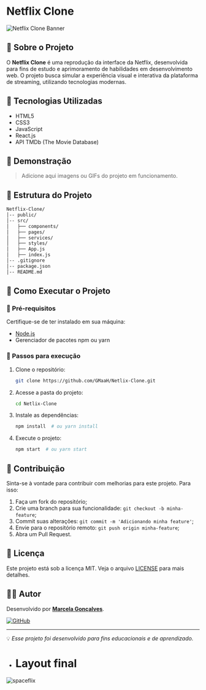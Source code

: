 # Netflix Clone

![Netflix Clone Banner](https://via.placeholder.com/1000x300?text=Netflix+Clone)

## 📌 Sobre o Projeto

O **Netflix Clone** é uma reprodução da interface da Netflix, desenvolvida para fins de estudo e aprimoramento de habilidades em desenvolvimento web. O projeto busca simular a experiência visual e interativa da plataforma de streaming, utilizando tecnologias modernas.

## 🚀 Tecnologias Utilizadas

- HTML5
- CSS3
- JavaScript
- React.js
- API TMDb (The Movie Database)

## 🎥 Demonstração

> Adicione aqui imagens ou GIFs do projeto em funcionamento.

## 📂 Estrutura do Projeto

```markdown
Netflix-Clone/
│-- public/
│-- src/
│   ├── components/
│   ├── pages/
│   ├── services/
│   ├── styles/
│   ├── App.js
│   ├── index.js
│-- .gitignore
│-- package.json
│-- README.md
```

## 📖 Como Executar o Projeto

### 📌 Pré-requisitos
Certifique-se de ter instalado em sua máquina:
- [Node.js](https://nodejs.org/)
- Gerenciador de pacotes npm ou yarn

### 🎯 Passos para execução
1. Clone o repositório:
   ```sh
   git clone https://github.com/GMaaH/Netlix-Clone.git
   ```
2. Acesse a pasta do projeto:
   ```sh
   cd Netlix-Clone
   ```
3. Instale as dependências:
   ```sh
   npm install  # ou yarn install
   ```
4. Execute o projeto:
   ```sh
   npm start  # ou yarn start
   ```


## 🤝 Contribuição

Sinta-se à vontade para contribuir com melhorias para este projeto. Para isso:
1. Faça um fork do repositório;
2. Crie uma branch para sua funcionalidade: `git checkout -b minha-feature`;
3. Commit suas alterações: `git commit -m 'Adicionando minha feature'`;
4. Envie para o repositório remoto: `git push origin minha-feature`;
5. Abra um Pull Request.

## 📜 Licença

Este projeto está sob a licença MIT. Veja o arquivo [LICENSE](LICENSE) para mais detalhes.

## 👨‍💻 Autor

Desenvolvido por **[Marcela Gonçalves](https://github.com/GMaaH)**.

[![GitHub](https://img.shields.io/badge/-GitHub-black?style=flat-square&logo=github)](https://github.com/GMaaH)

---

💡 *Esse projeto foi desenvolvido para fins educacionais e de aprendizado.*


 
 - # Layout final
![spaceflix](https://user-images.githubusercontent.com/66480371/139543225-f110702b-a931-4eb5-a623-588bd2080cc1.PNG)
